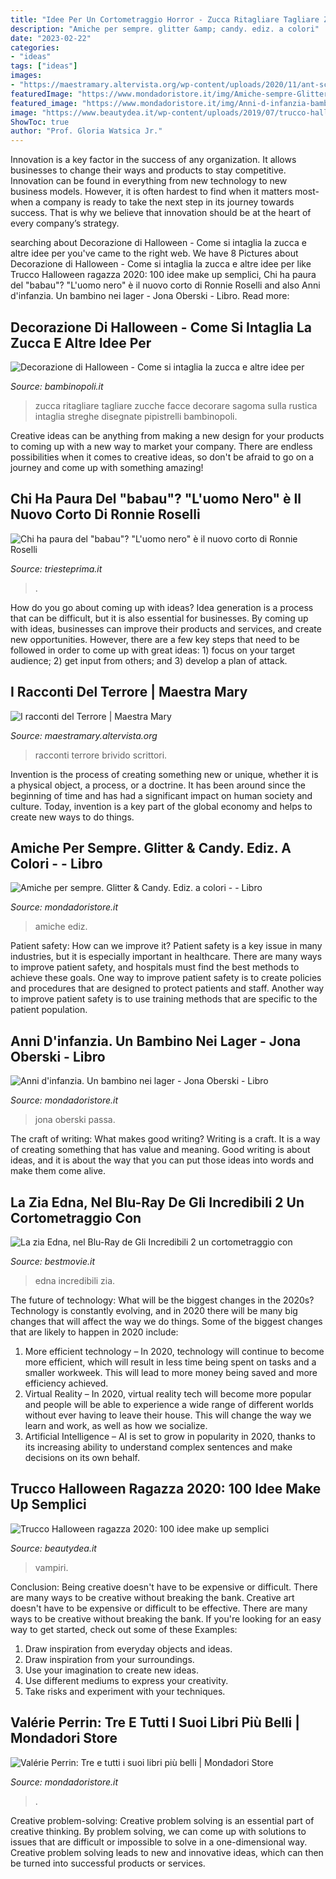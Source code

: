 ```yaml
---
title: "Idee Per Un Cortometraggio Horror - Zucca Ritagliare Tagliare Zucche Facce Decorare Sagoma Sulla Rustica Intaglia Streghe Disegnate Pipistrelli Bambinopoli"
description: "Amiche per sempre. glitter &amp; candy. ediz. a colori"
date: "2023-02-22"
categories:
- "ideas"
tags: ["ideas"]
images:
- "https://maestramary.altervista.org/wp-content/uploads/2020/11/ant-sch-ter-1jpg.jpg"
featuredImage: "https://www.mondadoristore.it/img/Amiche-sempre-Glitter-na/ea978889158399/BL/BL/64/NZO/?tit=Amiche+per+sempre.+Glitter+++Candy.+Ediz.+a+colori"
featured_image: "https://www.mondadoristore.it/img/Anni-d-infanzia-bambino-lager-Jona-Oberski/ea978888594349/BL/BL/01/NZO/?tit=Anni d&#039;infanzia. Un bambino nei lager&amp;aut=Jona Oberski"
image: "https://www.beautydea.it/wp-content/uploads/2019/07/trucco-halloween-ragazza-9-1000-134.jpg"
ShowToc: true
author: "Prof. Gloria Watsica Jr."
---
```



Innovation is a key factor in the success of any organization. It allows businesses to change their ways and products to stay competitive. Innovation can be found in everything from new technology to new business models. However, it is often hardest to find when it matters most- when a company is ready to take the next step in its journey towards success. That is why we believe that innovation should be at the heart of every company’s strategy.

	

		
searching about Decorazione di Halloween - Come si intaglia la zucca e altre idee per you've came to the right web. We have 8 Pictures about Decorazione di Halloween - Come si intaglia la zucca e altre idee per like Trucco Halloween ragazza 2020: 100 idee make up semplici, Chi ha paura del &quot;babau&quot;? &quot;L&#039;uomo nero&quot; è il nuovo corto di Ronnie Roselli and also Anni d&#039;infanzia. Un bambino nei lager - Jona Oberski - Libro. Read more:
		
    
## Decorazione Di Halloween - Come Si Intaglia La Zucca E Altre Idee Per

<img loading=lazy src="https://www.bambinopoli.it/Halloween/Pics/intaglio1.gif" onerror="this.onerror=null;this.src='https://tse2.mm.bing.net/th?id=OIP.ZpikpTuA20AtES41YCjEUwHaDn&amp;pid=15.1';" alt="Decorazione di Halloween - Come si intaglia la zucca e altre idee per">

_Source: bambinopoli.it_

>zucca ritagliare tagliare zucche facce decorare sagoma sulla rustica intaglia streghe disegnate pipistrelli bambinopoli. 

	

Creative ideas can be anything from making a new design for your products to coming up with a new way to market your company. There are endless possibilities when it comes to creative ideas, so don't be afraid to go on a journey and come up with something amazing!

    
## Chi Ha Paura Del &quot;babau&quot;? &quot;L&#039;uomo Nero&quot; è Il Nuovo Corto Di Ronnie Roselli

<img loading=lazy src="https://www.triesteprima.it/~media/horizontal-hi/69014101879682/uomo-nero-2.jpg" onerror="this.onerror=null;this.src='https://tse2.mm.bing.net/th?id=OIP.gvKXGW4IAVN6jAp0HKIKTwHaEK&amp;pid=15.1';" alt="Chi ha paura del &quot;babau&quot;? &quot;L&#039;uomo nero&quot; è il nuovo corto di Ronnie Roselli">

_Source: triesteprima.it_

>. 

	

How do you go about coming up with ideas?
Idea generation is a process that can be difficult, but it is also essential for businesses. By coming up with ideas, businesses can improve their products and services, and create new opportunities. However, there are a few key steps that need to be followed in order to come up with great ideas: 1) focus on your target audience; 2) get input from others; and 3) develop a plan of attack.

    
## I Racconti Del Terrore | Maestra Mary

<img loading=lazy src="https://maestramary.altervista.org/wp-content/uploads/2020/11/ant-sch-ter-1jpg.jpg" onerror="this.onerror=null;this.src='https://tse4.mm.bing.net/th?id=OIP.Ml0zAvjpULIxRrR2e5Qe6wAAAA&amp;pid=15.1';" alt="I racconti del Terrore | Maestra Mary">

_Source: maestramary.altervista.org_

>racconti terrore brivido scrittori. 

	

Invention is the process of creating something new or unique, whether it is a physical object, a process, or a doctrine. It has been around since the beginning of time and has had a significant impact on human society and culture. Today, invention is a key part of the global economy and helps to create new ways to do things.

    
## Amiche Per Sempre. Glitter &amp; Candy. Ediz. A Colori - - Libro

<img loading=lazy src="https://www.mondadoristore.it/img/Amiche-sempre-Glitter-na/ea978889158399/BL/BL/64/NZO/?tit=Amiche+per+sempre.+Glitter+++Candy.+Ediz.+a+colori" onerror="this.onerror=null;this.src='https://tse1.mm.bing.net/th?id=OIP.NU0G2t2sytqnJJLOiTsbTAAAAA&amp;pid=15.1';" alt="Amiche per sempre. Glitter &amp; Candy. Ediz. a colori - - Libro">

_Source: mondadoristore.it_

>amiche ediz. 

	

Patient safety: How can we improve it?
Patient safety is a key issue in many industries, but it is especially important in healthcare. There are many ways to improve patient safety, and hospitals must find the best methods to achieve these goals. One way to improve patient safety is to create policies and procedures that are designed to protect patients and staff. Another way to improve patient safety is to use training methods that are specific to the patient population.

    
## Anni D&#039;infanzia. Un Bambino Nei Lager - Jona Oberski - Libro

<img loading=lazy src="https://www.mondadoristore.it/img/Anni-d-infanzia-bambino-lager-Jona-Oberski/ea978888594349/BL/BL/01/NZO/?tit=Anni d&#039;infanzia. Un bambino nei lager&amp;aut=Jona Oberski" onerror="this.onerror=null;this.src='https://tse2.mm.bing.net/th?id=OIP.rGqqGxD1Am7BW3tD8RAsfQAAAA&amp;pid=15.1';" alt="Anni d&#039;infanzia. Un bambino nei lager - Jona Oberski - Libro">

_Source: mondadoristore.it_

>jona oberski passa. 

	

The craft of writing: What makes good writing?
Writing is a craft. It is a way of creating something that has value and meaning. Good writing is about ideas, and it is about the way that you can put those ideas into words and make them come alive.

    
## La Zia Edna, Nel Blu-Ray De Gli Incredibili 2 Un Cortometraggio Con

<img loading=lazy src="http://cdn.bestmovie.it/wp-content/uploads/2018/09/edna-mode-gli-incredibili-2-zia-edna-blu-ray.jpg" onerror="this.onerror=null;this.src='https://tse1.mm.bing.net/th?id=OIP.JPSc51qnb8Hc3O-xgV_nDAHaD4&amp;pid=15.1';" alt="La zia Edna, nel Blu-Ray de Gli Incredibili 2 un cortometraggio con">

_Source: bestmovie.it_

>edna incredibili zia. 

	

The future of technology: What will be the biggest changes in the 2020s?
Technology is constantly evolving, and in 2020 there will be many big changes that will affect the way we do things. Some of the biggest changes that are likely to happen in 2020 include: 
1. More efficient technology – In 2020, technology will continue to become more efficient, which will result in less time being spent on tasks and a smaller workweek. This will lead to more money being saved and more efficiency achieved. 
2. Virtual Reality – In 2020, virtual reality tech will become more popular and people will be able to experience a wide range of different worlds without ever having to leave their house. This will change the way we learn and work, as well as how we socialize. 
3. Artificial Intelligence – AI is set to grow in popularity in 2020, thanks to its increasing ability to understand complex sentences and make decisions on its own behalf.

    
## Trucco Halloween Ragazza 2020: 100 Idee Make Up Semplici

<img loading=lazy src="https://www.beautydea.it/wp-content/uploads/2019/07/trucco-halloween-ragazza-9-1000-134.jpg" onerror="this.onerror=null;this.src='https://tse4.mm.bing.net/th?id=OIP.GgVzh7kz-dx4Qge3eYyk5wHaHa&amp;pid=15.1';" alt="Trucco Halloween ragazza 2020: 100 idee make up semplici">

_Source: beautydea.it_

>vampiri. 

	

Conclusion: Being creative doesn't have to be expensive or difficult. There are many ways to be creative without breaking the bank.
Creative art doesn't have to be expensive or difficult to be effective. There are many ways to be creative without breaking the bank. If you're looking for an easy way to get started, check out some of these Examples: 
1. Draw inspiration from everyday objects and ideas.
2. Draw inspiration from your surroundings.
3. Use your imagination to create new ideas. 
4. Use different mediums to express your creativity.
5. Take risks and experiment with your techniques.

    
## Valérie Perrin: Tre E Tutti I Suoi Libri Più Belli | Mondadori Store

<img loading=lazy src="https://support.mondadoristore.it/in/speciali/valerie-perrin/og-perrin-2106.jpg" onerror="this.onerror=null;this.src='https://tse3.mm.bing.net/th?id=OIP.1OAzckA5xiCkl0fH3hXnxwHaD4&amp;pid=15.1';" alt="Valérie Perrin: Tre e tutti i suoi libri più belli | Mondadori Store">

_Source: mondadoristore.it_

>. 

	

Creative problem-solving:
Creative problem solving is an essential part of creative thinking. By problem solving, we can come up with solutions to issues that are difficult or impossible to solve in a one-dimensional way. Creative problem solving leads to new and innovative ideas, which can then be turned into successful products or services.

